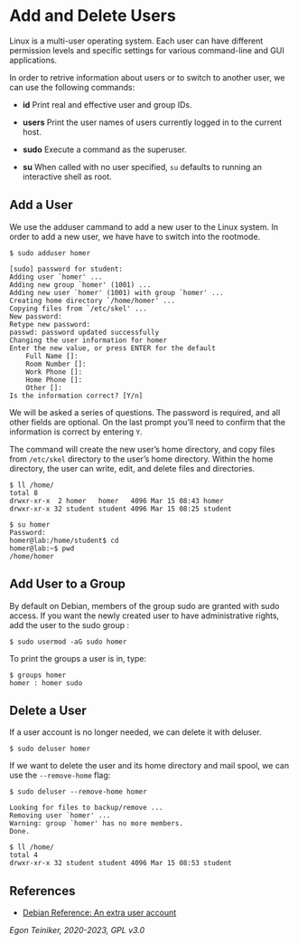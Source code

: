 # Add and Delete Users

Linux is a multi-user operating system. 
Each user can have different permission levels and specific settings for various command-line and GUI applications.

In order to retrive information about users or to switch to another user, we can use 
the following commands:
* **id** Print real and effective user and group IDs.
* **users** Print the user names of users currently logged in to the current host.

* **sudo** Execute a command as the superuser.
* **su** When called with no user specified, `su` defaults to running an interactive shell as root.

## Add a User 
We use the adduser cammand to add a new user to the Linux system.
In order to add a new user, we have have to switch into the rootmode. 
```
$ sudo adduser homer

[sudo] password for student: 
Adding user `homer' ...
Adding new group `homer' (1001) ...
Adding new user `homer' (1001) with group `homer' ...
Creating home directory `/home/homer' ...
Copying files from `/etc/skel' ...
New password: 
Retype new password: 
passwd: password updated successfully
Changing the user information for homer
Enter the new value, or press ENTER for the default
	Full Name []: 
	Room Number []: 
	Work Phone []: 
	Home Phone []: 
	Other []: 
Is the information correct? [Y/n] 
```
We will be asked a series of questions. 
The password is required, and all other fields are optional.
On the last prompt you’ll need to confirm that the information is correct by entering `Y`.

The command will create the new user’s home directory, and copy files from `/etc/skel` 
directory to the user’s home directory. 
Within the home directory, the user can write, edit, and delete files and directories.
```
$ ll /home/
total 8
drwxr-xr-x  2 homer   homer   4096 Mar 15 08:43 homer
drwxr-xr-x 32 student student 4096 Mar 15 08:25 student
```
```
$ su homer
Password: 
homer@lab:/home/student$ cd
homer@lab:~$ pwd
/home/homer
```

## Add User to a Group 
By default on Debian, members of the group sudo are granted with sudo access.
If you want the newly created user to have administrative rights, add the user 
to the sudo group :
```
$ sudo usermod -aG sudo homer
```

To print the groups a user is in, type:
```
$ groups homer
homer : homer sudo
```

## Delete a User 

If a user account is no longer needed, we can delete it with deluser. 
```
$ sudo deluser homer 
```

If we want to delete the user and its home directory and mail spool, we can use the `--remove-home` flag:
```
$ sudo deluser --remove-home homer

Looking for files to backup/remove ...
Removing user `homer' ...
Warning: group `homer' has no more members.
Done.

$ ll /home/
total 4
drwxr-xr-x 32 student student 4096 Mar 15 08:53 student
```

## References

* [Debian Reference: An extra user account](https://www.debian.org/doc/manuals/debian-reference/ch01.en.html#_an_extra_user_account)

*Egon Teiniker, 2020-2023, GPL v3.0* 
